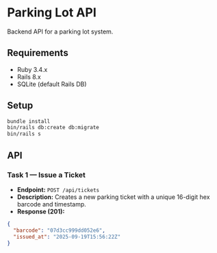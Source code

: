 # Parking Lot API
Backend API for a parking lot system.

## Requirements
- Ruby 3.4.x
- Rails 8.x
- SQLite (default Rails DB)

## Setup
```bash
bundle install
bin/rails db:create db:migrate
bin/rails s
```

## API

### Task 1 — Issue a Ticket

- **Endpoint:** `POST /api/tickets`  
- **Description:** Creates a new parking ticket with a unique 16-digit hex barcode and timestamp.  
- **Response (201):**
```json
{
  "barcode": "07d3cc999dd052e6",
  "issued_at": "2025-09-19T15:56:22Z"
}
